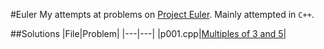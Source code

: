 #Euler
My attempts at problems on [Project Euler](http://projecteuler.net).
Mainly attempted in ```C++```.

##Solutions
|File|Problem|
|---|---|
|p001.cpp|[Multiples of 3 and 5](http://projectwuler.net/archives/problem=1)|
